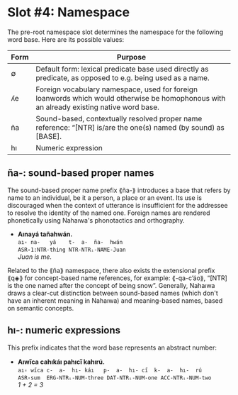 # Slot #4: Namespace

The pre-root namespace slot determines the namespace for the following word base. Here are its possible values:

| Form | Purpose |
|------|---------|
| ∅    | Default form: lexical predicate base used directly as predicate, as opposed to e.g. being used as a name. |
| ʎe   | Foreign vocabulary namespace, used for foreign loanwords which would otherwise be homophonous with an already existing native word base. |
| ña   | Sound-based, contextually resolved proper name reference: “[NTR] is/are the one(s) named (by sound) as [BASE]. |
| hı   | Numeric expression |

## ña-: sound-based proper names

The sound-based proper name prefix ⟪ña-⟫ introduces a base that refers by name to an individual, be it a person, a place or an event. Its use is discouraged when the context of utterance is insufficient for the addressee to resolve the identity of the named one. Foreign names are rendered phonetically using Nahaıwa's phonotactics and orthography.

* **Aınayá tañahwán.**  
  `aı꞊ na-   yá    t-  a-  ña-  hwán`  
  `ASR꞊1:NTR-thing NTR-NTRᵢ-NAME-Juan`  
  *Juan is me.*

Related to the ⟪ña⟫ namespace, there also exists the extensional prefix ⟪q◈⟫ for concept-based name references, for example: ⟪-qa-cʼáo⟫, “[NTR] is the one named after the concept of being snow”. Generally, Nahaıwa draws a clear-cut distinction between sound-based names (which don't have an inherent meaning in Nahaıwa) and meaning-based names, based on semantic concepts.

## hı-: numeric expressions

This prefix indicates that the word base represents an abstract number:

* **Aıwı̋ca cahıkáı pahıcı̋ kahırú.**  
  `aı꞊ wı̋ca c-  a-  hı- káı   p-  a-  hı- cı̋  k-  a-  hı-  rú`  
  `ASR꞊sum  ERG-NTRᵢ-NUM-three DAT-NTRᵢ-NUM-one ACC-NTRᵢ-NUM-two`  
  *1 + 2 = 3*


